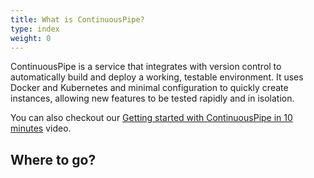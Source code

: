 ```yaml
---
title: What is ContinuousPipe?
type: index
weight: 0
---
```

ContinuousPipe is a service that integrates with version control to automatically build and deploy a working, testable environment. It uses Docker and Kubernetes and minimal configuration to quickly create instances, allowing new features to be tested rapidly and in isolation.

You can also checkout our [Getting started with ContinuousPipe in 10 minutes](https://www.youtube.com/watch?v=d45YNe7umWI) video.

## Where to go?

